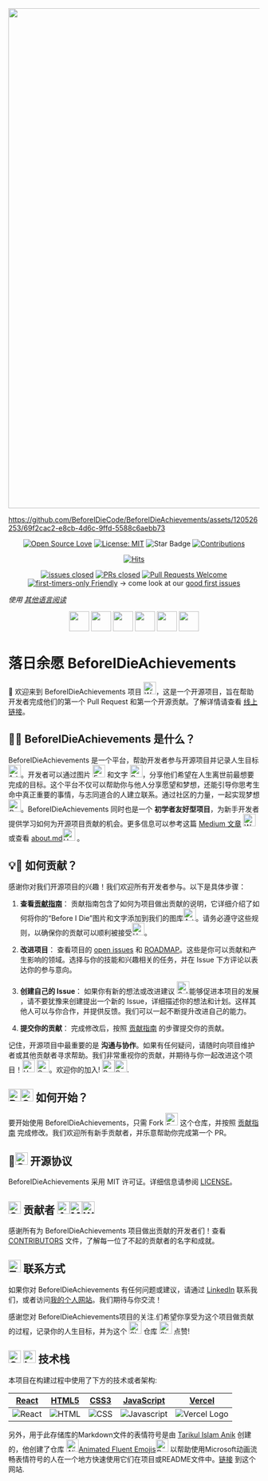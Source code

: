 <img src="https://github.com/BeforeIDieCode/BeforeIDieAchievements/assets/120526253/2d903a3b-50dc-409b-a64f-975142ee2b65" width="1000">

https://github.com/BeforeIDieCode/BeforeIDieAchievements/assets/120526253/69f2cac2-e8cb-4d6c-9ffd-5588c6aebb73

<center>

[![Open Source Love](https://firstcontributions.github.io/open-source-badges/badges/open-source-v1/open-source.svg)](https://github.com/firstcontributions/open-source-badges)
[![License: MIT](https://img.shields.io/badge/License-MIT-yellow.svg)](https://opensource.org/licenses/MIT)
<img src="https://img.shields.io/static/v1?label=%F0%9F%8C%9F&message=If%20Useful&style=style=social&color=004AAD" alt="Star Badge"/>
<a href="https://github.com/BeforeIDieCode/BeforeIDieAchievements/fork" ><img src="https://img.shields.io/badge/Contributions-welcome-violet.svg?style=flat&logo=git" alt="Contributions" /></a>

[![Hits](https://hits.sh/github.com/BeforeIDieCode/BeforeIDieAchievements.svg?style=flat&label=Visitors&color=014BAD&labelColor=FCE93B)](https://hits.sh/github.com/BeforeIDieCode/BeforeIDieAchievements/)

[![issues closed](https://img.shields.io/github/issues-closed/BeforeIDieCode/BeforeIDieAchievements)](https://github.com/BeforeIDieCode/BeforeIDieAchievements/issues)
[![PRs closed](https://img.shields.io/github/issues-pr-closed/BeforeIDieCode/BeforeIDieAchievements)](https://github.com/BeforeIDieCode/BeforeIDieAchievements/pulls)
[![Pull Requests Welcome](https://img.shields.io/badge/PRs-welcome-brightgreen.svg?style=flat)](http://makeapullrequest.com)
[![first-timers-only Friendly](https://img.shields.io/badge/first--timers--only-friendly-blue.svg)](http://www.firsttimersonly.com/)
→ come look at our [good first issues](https://github.com/BeforeIDieCode/BeforeIDieAchievements/issues?q=is%3Aissue+is%3Aopen+label%3A%22good+first+issue%22)

</center>

_使用 [其他语言阅读](https://github.com/BeforeIDieCode/BeforeIDieAchievements/blob/main/translations/Translations.md)_

<p align="center">
<a href="https://github.com/BeforeIDieCode/BeforeIDieAchievements/blob/main/translations/Hindi/README.md"><img src="https://hatscripts.github.io/circle-flags/flags/in.svg" width="40"></a>
<a href="https://github.com/BeforeIDieCode/BeforeIDieAchievements/blob/main/translations/French/README.md"><img src="https://hatscripts.github.io/circle-flags/flags/fr.svg" width="40"></a>
<a href="https://github.com/BeforeIDieCode/BeforeIDieAchievements/blob/main/translations/Spanish/README.md"><img src="https://hatscripts.github.io/circle-flags/flags/es.svg" width="40"></a>
<a href="https://github.com/BeforeIDieCode/BeforeIDieAchievements/blob/main/translations/Mandarin_Chinese/README.md"><img src="https://hatscripts.github.io/circle-flags/flags/cn.svg" width="40"></a>
<a href="https://github.com/BeforeIDieCode/BeforeIDieAchievements/blob/main/translations/Arabic/README.md"><img src="https://hatscripts.github.io/circle-flags/flags/sa.svg" width="40"></a>
<a href="https://github.com/BeforeIDieCode/BeforeIDieAchievements/blob/main/translations/Arabic/README.md"><img src="https://hatscripts.github.io/circle-flags/flags/ae.svg" width="40"></a>
</p>

# 落日余愿 BeforeIDieAchievements

🌟 欢迎来到 BeforeIDieAchievements 项目 <img src="https://raw.githubusercontent.com/Tarikul-Islam-Anik/Animated-Fluent-Emojis/master/Emojis/Hand%20gestures/Waving%20Hand.png" alt="Waving Hand" width="25" height="25" />，这是一个开源项目，旨在帮助开发者完成他们的第一个 Pull Request 和第一个开源贡献。了解详情请查看 [线上链接](https://before-i-die-achievements.vercel.app/)。

## 🚀🎯 BeforeIDieAchievements 是什么？

BeforeIDieAchievements 是一个平台，帮助开发者参与开源项目并记录人生目标<img src="https://raw.githubusercontent.com/Tarikul-Islam-Anik/Animated-Fluent-Emojis/master/Emojis/Activities/1st%20Place%20Medal.png" alt="1st Place Medal" width="25" height="25" />。开发者可以通过图片 <img src="https://raw.githubusercontent.com/Tarikul-Islam-Anik/Animated-Fluent-Emojis/master/Emojis/Activities/Framed%20Picture.png" alt="Framed Picture" width="25" height="25" /> 和文字 <img src="https://raw.githubusercontent.com/Tarikul-Islam-Anik/Animated-Fluent-Emojis/master/Emojis/Objects/Pen.png" alt="Pen" width="25" height="25" />，分享他们希望在人生离世前最想要完成的目标。这个平台不仅可以帮助你与他人分享愿望和梦想，还能引导你思考生命中真正重要的事情，与志同道合的人建立联系。通过社区的力量，一起实现梦想<img src="https://raw.githubusercontent.com/Tarikul-Islam-Anik/Animated-Fluent-Emojis/master/Emojis/Smilies/Beaming%20Face%20with%20Smiling Eyes.png" alt="Beaming Face with Smiling Eyes" width="25" height="25" />。BeforeIDieAchievements 同时也是一个 **初学者友好型项目**，为新手开发者提供学习如何为开源项目贡献的机会。更多信息可以参考这篇 [Medium 文章](https://xanderclemens.medium.com/discover-your-life-goals-and-make-your-first-open-source-contribution-with-before-i-die-code-aea8e1130d96) <img src="https://raw.githubusercontent.com/Tarikul-Islam-Anik/Animated-Fluent-Emojis/master/Emojis/Hand%20gestures/Writing%20Hand.png" alt="Writing Hand" width="25" height="25" /> 或查看 [about.md](https://github.com/BeforeIDieCode/BeforeIDieAchievements/blob/main/about.md)<img src="https://raw.githubusercontent.com/Tarikul-Islam-Anik/Animated-Fluent-Emojis/master/Emojis/Smilies/Upside-Down%20Face.png" alt="Upside-Down Face" width="25" height="25" /> 。

## 💡🔗 如何贡献？

感谢你对我们开源项目的兴趣！我们欢迎所有开发者参与。以下是具体步骤：

1. **查看[贡献指南](https://github.com/BeforeIDieCode/BeforeIDieAchievements/blob/main/CONTRIBUTION-GUIDELINES.md)**：
   贡献指南包含了如何为项目做出贡献的说明，它详细介绍了如何将你的“Before I Die”图片和文字添加到我们的图库<img src="https://raw.githubusercontent.com/Tarikul-Islam-Anik/Animated-Fluent-Emojis/master/Emojis/Activities/Artist Palette.png" alt="Artist Palette" width="25" height="25" />。请务必遵守这些规则，以确保你的贡献可以顺利被接受<img src="https://raw.githubusercontent.com/Tarikul-Islam-Anik/Animated-Fluent-Emojis/master/Emojis/Smilies/Hundred Points.png" alt="Hundred Points" width="25" height="25" />。

2. **改进项目**：
   查看项目的 [open issues](https://github.com/BeforeIDieCode/BeforeIDieAchievements/issues) 和 [ROADMAP](https://github.com/BeforeIDieCode/BeforeIDieAchievements/blob/main/ROADMAP.md)。这些是你可以贡献和产生影响的领域。选择与你的技能和兴趣相关的任务，并在 Issue 下方评论以表达你的参与意向。

3. **创建自己的 Issue**：
   如果你有新的想法或改进建议 <img src="https://raw.githubusercontent.com/Tarikul-Islam-Anik/Animated-Fluent-Emojis/master/Emojis/Smilies/Saluting%20Face.png" alt="Saluting Face" width="25" height="25" />能够促进本项目的发展 ，请不要犹豫来创建提出一个新的 Issue，详细描述你的想法和计划。这样其他人可以与你合作，并提供反馈。我们可以一起不断提升改进自己的能力。

4. **提交你的贡献**：
   完成修改后，按照 [贡献指南](https://github.com/BeforeIDieCode/BeforeIDieAchievements/blob/main/CONTRIBUTION-GUIDELINES.md) 的步骤提交你的贡献。

记住，开源项目中最重要的是 **沟通与协作**。如果有任何疑问，请随时向项目维护者或其他贡献者寻求帮助。我们非常重视你的贡献，并期待与你一起改进这个项目！<img src="https://raw.githubusercontent.com/Tarikul-Islam-Anik/Animated-Fluent-Emojis/master/Emojis/Hand%20gestures/Handshake.png" alt="Handshake" width="25" height="25" /> <img src="https://raw.githubusercontent.com/Tarikul-Islam-Anik/Animated-Fluent-Emojis/master/Emojis/Travel%20and%20places/Sun%20with%20Face.png" alt="Sun with Face" width="25" height="25" />。欢迎你的加入! <img src="https://raw.githubusercontent.com/Tarikul-Islam-Anik/Animated-Fluent-Emojis/master/Emojis/Travel%20and%20places/Rocket.png" alt="Rocket" width="25" height="25" /><img src="https://raw.githubusercontent.com/Tarikul-Islam-Anik/Animated-Fluent-Emojis/master/Emojis/Smilies/Smiling%20Face%20with%20Halo.png" alt="Smiling Face with Halo" width="25" height="25" />.

## <img src="https://raw.githubusercontent.com/Tarikul-Islam-Anik/Animated-Fluent-Emojis/master/Emojis/Travel%20and%20places/Racing%20Car.png" alt="Racing Car" width="25" height="25" /><img src="https://raw.githubusercontent.com/Tarikul-Islam-Anik/Animated-Fluent-Emojis/master/Emojis/Symbols/Green%20Square.png" alt="Green Square" width="25" height="25" /> 如何开始？

要开始使用 BeforeIDieAchievements，只需 Fork <img src="https://raw.githubusercontent.com/Tarikul-Islam-Anik/Animated-Fluent-Emojis/master/Emojis/Food/Fork and Knife.png" alt="Fork and Knife" width="25" height="25" /> 这个仓库，并按照 [贡献指南](https://github.com/BeforeIDieCode/BeforeIDieAchievements/blob/main/CONTRIBUTION-GUIDELINES.md) 完成修改。我们欢迎所有新手贡献者，并乐意帮助你完成第一个 PR。

## 🎉<img src="https://raw.githubusercontent.com/Tarikul-Islam-Anik/Animated-Fluent-Emojis/master/Emojis/Symbols/Cool%20Button.png" alt="Cool Button" width="25" height="25" /> 开源协议

BeforeIDieAchievements 采用 MIT 许可证。详细信息请参阅 [LICENSE](https://github.com/BeforeIDieCode/BeforeIDieAchievements/blob/main/LICENSE)。

## <img src="https://raw.githubusercontent.com/Tarikul-Islam-Anik/Animated-Fluent-Emojis/master/Emojis/Hand%20gestures/Open%20Hands.png" alt="Open Hands" width="25" height="25" /> 贡献者 <img src="https://raw.githubusercontent.com/Tarikul-Islam-Anik/Animated-Fluent-Emojis/master/Emojis/People/Artist.png" alt="Artist" width="25" height="25" /><img src="https://raw.githubusercontent.com/Tarikul-Islam-Anik/Animated-Fluent-Emojis/master/Emojis/People/Man%20Mechanic.png" alt="Man Mechanic" width="25" height="25" /><img src="https://raw.githubusercontent.com/Tarikul-Islam-Anik/Animated-Fluent-Emojis/master/Emojis/People/Woman%20Superhero.png" alt="Woman Superhero" width="25" height="25" />
感谢所有为 BeforeIDieAchievements 项目做出贡献的开发者们！查看 [CONTRIBUTORS](https://github.com/BeforeIDieCode/BeforeIDieAchievements/blob/main/CONTRIBUTORS.md) 文件，了解每一位了不起的贡献者的名字和成就。

## <img src="https://raw.githubusercontent.com/Tarikul-Islam-Anik/Animated-Fluent-Emojis/master/Emojis/Objects/Telephone%20Receiver.png" alt="Telephone Receiver" width="25" height="25" /> 联系方式

如果你对 BeforeIDieAchievements 有任何问题或建议，请通过 [LinkedIn](https://www.linkedin.com/in/alexanderclemens/) 联系我们，或者访问[我的个人网站](https://www.xanderclemens.com/)。我们期待与你交流！

感谢您对 BeforeIDieAchievements项目的关注.们希望你享受为这个项目做贡献的过程，记录你的人生目标，并为这个 <img src="https://raw.githubusercontent.com/Tarikul-Islam-Anik/Animated-Fluent-Emojis/master/Emojis/Travel%20and%20places/Shooting%20Star.png" alt="Shooting Star" width="25" height="25" /> 仓库 <img src="https://raw.githubusercontent.com/Tarikul-Islam-Anik/Animated-Fluent-Emojis/master/Emojis/Travel%20and%20places/Star.png" alt="Star" width="25" height="25" /> 点赞!

## <img src="https://raw.githubusercontent.com/Tarikul-Islam-Anik/Animated-Fluent-Emojis/master/Emojis/Objects/Gear.png" alt="Gear" width="25" height="25" /> <img src="https://raw.githubusercontent.com/Tarikul-Islam-Anik/Animated-Fluent-Emojis/master/Emojis/Objects/Laptop.png" alt="Laptop" width="25" height="25" /> 技术栈

本项目在构建过程中使用了下方的技术或者架构:

| [React](https://reactjs.org/)                                                                                            | [HTML5](https://developer.mozilla.org/en-US/docs/Web/Guide/HTML/HTML5)                                                  | [CSS3](https://developer.mozilla.org/en-US/docs/Web/CSS)                                                               | [JavaScript](https://developer.mozilla.org/en-US/docs/Web/JavaScript)                                                         | [Vercel](https://vercel.com/)                                                                                                  |
| ------------------------------------------------------------------------------------------------------------------------ | ----------------------------------------------------------------------------------------------------------------------- | ---------------------------------------------------------------------------------------------------------------------- | ----------------------------------------------------------------------------------------------------------------------------- | ------------------------------------------------------------------------------------------------------------------------------ |
| ![React](https://github.com/BeforeIDieCode/BeforeIDieAchievements/assets/120526253/b681fe95-b7e3-47cd-8a41-20db2f79a66a) | ![HTML](https://github.com/BeforeIDieCode/BeforeIDieAchievements/assets/120526253/8f07a06b-4077-4a17-8e48-5947d3563d9c) | ![CSS](https://github.com/BeforeIDieCode/BeforeIDieAchievements/assets/120526253/6f0b848d-3a51-448c-b064-a66befeda493) | ![Javascript](https://github.com/BeforeIDieCode/BeforeIDieAchievements/assets/120526253/9ae42a50-e3b9-4a64-b6a0-9727754f9ba6) | ![Vercel Logo](https://github.com/BeforeIDieCode/BeforeIDieAchievements/assets/120526253/ede31c78-f092-4ffd-946b-4f6fda32885e) |

另外，用于此存储库的Markdown文件的表情符号是由 [Tarikul Islam Anik](https://github.com/Tarikul-Islam-Anik) 创建的，他创建了仓库 <img src="https://raw.githubusercontent.com/Tarikul-Islam-Anik/Animated-Fluent-Emojis/master/Emojis/Smilies/Alien.png" alt="Alien" width="25" height="25" />[Animated Fluent Emojis](https://github.com/Tarikul-Islam-Anik/Animated-Fluent-Emojis)<img src="https://raw.githubusercontent.com/Tarikul-Islam-Anik/Animated-Fluent-Emojis/master/Emojis/Smilies/Bomb.png" alt="Bomb" width="25" height="25" /> 以帮助使用Microsoft动画流畅表情符号的人在一个地方快速使用它们在项目或README文件中。[链接](https://animated-fluent-emoji.vercel.app/) 到这个网站.

